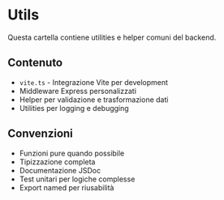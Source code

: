 # Utils

Questa cartella contiene utilities e helper comuni del backend.

## Contenuto

- `vite.ts` - Integrazione Vite per development
- Middleware Express personalizzati
- Helper per validazione e trasformazione dati
- Utilities per logging e debugging

## Convenzioni

- Funzioni pure quando possibile
- Tipizzazione completa
- Documentazione JSDoc
- Test unitari per logiche complesse
- Export named per riusabilità
